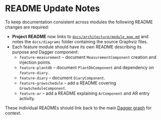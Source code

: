 # README Update Notes

To keep documentation consistent across modules the following README changes are required:

- **Project README** now links to [`docs/architecture/module_map.md`](module_map.md) and notes the
  `docs/diagrams` folder containing the source Graphviz files.
- Each feature module should have its own README describing its purpose and Dagger component:
    - `feature-measurement` – document `MeasurementComponent` creation and injection points.
    - `feature-plantdb` – document `PlantDbComponent` and dependency on `feature-diary`.
    - `feature-diary` – document `DiaryComponent`.
    - `feature-growschedule` – add a README covering `GrowScheduleComponent`.
    - `feature-ar` – add a README explaining `ArComponent` and AR entry activity.

These individual READMEs should link back to the main [Dagger graph](dagger_graph.md) for context.

